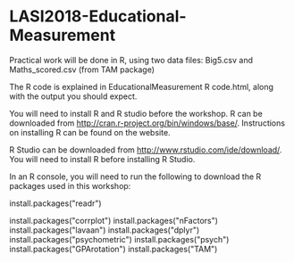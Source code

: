 # LASI2018-Educational-Measurement

Practical work will be done in R, using two data files: Big5.csv and Maths_scored.csv (from TAM package)

The R code is explained in EducationalMeasurement R code.html, along with the output you should expect.

You will need to install R and R studio before the workshop.
R can be downloaded from http://cran.r-project.org/bin/windows/base/. Instructions on installing R can be found on the website.

R Studio can be downloaded from http://www.rstudio.com/ide/download/. You will need to install R before installing R Studio.  

In an R console, you will need to run the following to download the R packages used in this workshop:

install.packages("readr") 

install.packages("corrplot") 
install.packages("nFactors") 
install.packages("lavaan") 
install.packages("dplyr")
install.packages("psychometric") 
install.packages("psych") 
install.packages("GPArotation") 
install.packages("TAM") 
